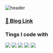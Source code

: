 ![header](https://capsule-render.vercel.app/api?type=waving&color=gradient&customColorList=2&height=300&section=header&text=Hi,%20I'm%20tata-v&fontSize=70&animation=fadeIn&fontAlignY=38&desc=frontend%20developer&descAlignY=51&descAlign=63.3)

### <a href="https://velog.io/@tata-v_vlelog" target="_blank">🔗 Blog Link</a>

### Tings I code with

<img src="https://img.shields.io/badge/React-61DAFB?style=for-the-badge&logo=React&logoColor=white"/> <img src="https://img.shields.io/badge/redux-593d88?style=for-the-badge&logo=redux&logoColor=white"/> <img src="https://img.shields.io/badge/styledcomponents-DB7093?style=for-the-badge&logo=styledcomponents&logoColor=white"/> <img src="https://img.shields.io/badge/javascript-F7DF1E?style=for-the-badge&logo=javascript&logoColor=black" /> <img src="https://img.shields.io/badge/typescript-3178C6?style=for-the-badge&logo=typescript&logoColor=white" /> 
